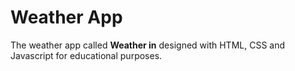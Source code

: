 # Weather App

The weather app called **Weather in** designed with HTML, CSS and Javascript for educational purposes.
 
